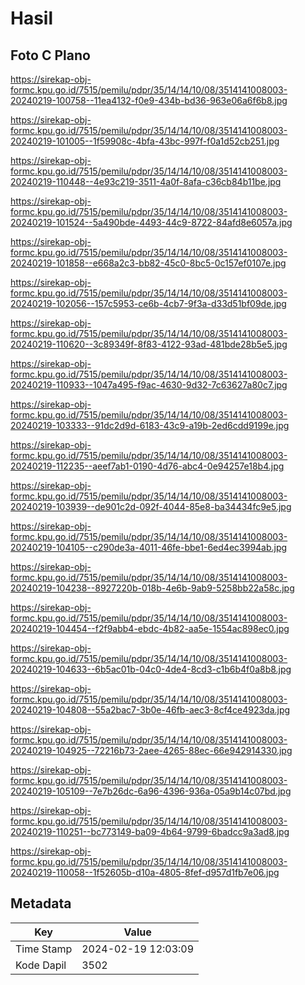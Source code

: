 # Hasil

## Foto C Plano

https://sirekap-obj-formc.kpu.go.id/7515/pemilu/pdpr/35/14/14/10/08/3514141008003-20240219-100758--11ea4132-f0e9-434b-bd36-963e06a6f6b8.jpg

https://sirekap-obj-formc.kpu.go.id/7515/pemilu/pdpr/35/14/14/10/08/3514141008003-20240219-101005--1f59908c-4bfa-43bc-997f-f0a1d52cb251.jpg

https://sirekap-obj-formc.kpu.go.id/7515/pemilu/pdpr/35/14/14/10/08/3514141008003-20240219-110448--4e93c219-3511-4a0f-8afa-c36cb84b11be.jpg

https://sirekap-obj-formc.kpu.go.id/7515/pemilu/pdpr/35/14/14/10/08/3514141008003-20240219-101524--5a490bde-4493-44c9-8722-84afd8e6057a.jpg

https://sirekap-obj-formc.kpu.go.id/7515/pemilu/pdpr/35/14/14/10/08/3514141008003-20240219-101858--e668a2c3-bb82-45c0-8bc5-0c157ef0107e.jpg

https://sirekap-obj-formc.kpu.go.id/7515/pemilu/pdpr/35/14/14/10/08/3514141008003-20240219-102056--157c5953-ce6b-4cb7-9f3a-d33d51bf09de.jpg

https://sirekap-obj-formc.kpu.go.id/7515/pemilu/pdpr/35/14/14/10/08/3514141008003-20240219-110620--3c89349f-8f83-4122-93ad-481bde28b5e5.jpg

https://sirekap-obj-formc.kpu.go.id/7515/pemilu/pdpr/35/14/14/10/08/3514141008003-20240219-110933--1047a495-f9ac-4630-9d32-7c63627a80c7.jpg

https://sirekap-obj-formc.kpu.go.id/7515/pemilu/pdpr/35/14/14/10/08/3514141008003-20240219-103333--91dc2d9d-6183-43c9-a19b-2ed6cdd9199e.jpg

https://sirekap-obj-formc.kpu.go.id/7515/pemilu/pdpr/35/14/14/10/08/3514141008003-20240219-112235--aeef7ab1-0190-4d76-abc4-0e94257e18b4.jpg

https://sirekap-obj-formc.kpu.go.id/7515/pemilu/pdpr/35/14/14/10/08/3514141008003-20240219-103939--de901c2d-092f-4044-85e8-ba34434fc9e5.jpg

https://sirekap-obj-formc.kpu.go.id/7515/pemilu/pdpr/35/14/14/10/08/3514141008003-20240219-104105--c290de3a-4011-46fe-bbe1-6ed4ec3994ab.jpg

https://sirekap-obj-formc.kpu.go.id/7515/pemilu/pdpr/35/14/14/10/08/3514141008003-20240219-104238--8927220b-018b-4e6b-9ab9-5258bb22a58c.jpg

https://sirekap-obj-formc.kpu.go.id/7515/pemilu/pdpr/35/14/14/10/08/3514141008003-20240219-104454--f2f9abb4-ebdc-4b82-aa5e-1554ac898ec0.jpg

https://sirekap-obj-formc.kpu.go.id/7515/pemilu/pdpr/35/14/14/10/08/3514141008003-20240219-104633--6b5ac01b-04c0-4de4-8cd3-c1b6b4f0a8b8.jpg

https://sirekap-obj-formc.kpu.go.id/7515/pemilu/pdpr/35/14/14/10/08/3514141008003-20240219-104808--55a2bac7-3b0e-46fb-aec3-8cf4ce4923da.jpg

https://sirekap-obj-formc.kpu.go.id/7515/pemilu/pdpr/35/14/14/10/08/3514141008003-20240219-104925--72216b73-2aee-4265-88ec-66e942914330.jpg

https://sirekap-obj-formc.kpu.go.id/7515/pemilu/pdpr/35/14/14/10/08/3514141008003-20240219-105109--7e7b26dc-6a96-4396-936a-05a9b14c07bd.jpg

https://sirekap-obj-formc.kpu.go.id/7515/pemilu/pdpr/35/14/14/10/08/3514141008003-20240219-110251--bc773149-ba09-4b64-9799-6badcc9a3ad8.jpg

https://sirekap-obj-formc.kpu.go.id/7515/pemilu/pdpr/35/14/14/10/08/3514141008003-20240219-110058--1f52605b-d10a-4805-8fef-d957d1fb7e06.jpg


## Metadata

| Key        | Value               |
| ---------- | ------------------- |
| Time Stamp | 2024-02-19 12:03:09 |
| Kode Dapil | 3502                |



